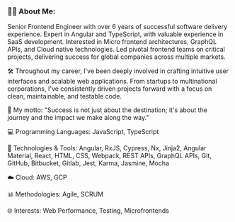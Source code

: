 ### 👨‍💻 About Me: 
Senior Frontend Engineer with over 6 years of successful software delivery
experience. Expert in Angular and TypeScript, with valuable experience in SaaS
development. Interested in Micro frontend architectures, GraphQL APIs, and Cloud native
technologies. Led pivotal frontend teams on critical projects, delivering success for global
companies across multiple markets.

🛠 Throughout my career, I've been deeply involved in crafting intuitive user interfaces and
scalable web applications. From startups to multinational corporations, I've consistently
driven projects forward with a focus on clean, maintainable, and testable code.

🚀 My motto: "Success is not just about the destination; it's about the journey and the
impact we make along the way."

💻 Programming Languages: JavaScript, TypeScript

🔧 Technologies & Tools: Angular, RxJS, Cypress, Nx, Jinja2, Angular Material, React,
HTML, CSS, Webpack, REST APIs, GraphQL APIs, Git, GitHub, Bitbucket, Gitlab, Jest,
Karma, Jasmine, Mocha

☁️ Cloud: AWS, GCP

📊 Methodologies: Agile, SCRUM

🌐 Interests: Web Performance, Testing, Microfrontends
